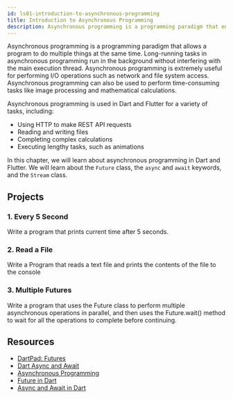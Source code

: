 ```yaml
---
id: ls01-introduction-to-asynchronous-programming
title: Introduction to Asynchronous Programming
description: Asynchronous programming is a programming paradigm that enables a program to do more than one thing at a time. In asynchronous programming, long-running tasks run in the background without blocking the main execution thread. Asynchronous programming is very useful for performing I/O operations, such as accessing the network and accessing the file system. Dart uses Future, Stream, and async/await to implement asynchronous programming.
---
```


Asynchronous programming is a programming paradigm that allows a program to do multiple things at the same time. Long-running tasks in asynchronous programming run in the background without interfering with the main execution thread. Asynchronous programming is extremely useful for performing I/O operations such as network and file system access. Asynchronous programming can also be used to perform time-consuming tasks like image processing and mathematical calculations.

Asynchronous programming is used in Dart and Flutter for a variety of tasks, including:

- Using HTTP to make REST API requests
- Reading and writing files
- Completing complex calculations
- Executing lengthy tasks, such as animations

In this chapter, we will learn about asynchronous programming in Dart and Flutter. We will learn about the `Future` class, the `async` and `await` keywords, and the `Stream` class.

## Projects

### 1. Every 5 Second

Write a program that prints current time after 5 seconds.

### 2. Read a File

Write a Program that reads a text file and prints the contents of the file to the console

### 3. Multiple Futures

Write a program that uses the Future class to perform multiple asynchronous operations in parallel, and then uses the Future.wait() method to wait for all the operations to complete before continuing.

## Resources

- [DartPad: Futures](https://dartpad.dev/futures)
- [Dart Async and Await](https://dart.dev/codelabs/async-await)
- [Asynchronous Programming](https://dart-tutorial.com/asynchronous-programming/asynchronous-programming-in-dart/)
- [Future in Dart](https://dart-tutorial.com/asynchronous-programming/future-in-dart/)
- [Async and Await in Dart](https://dart-tutorial.com/asynchronous-programming/async-and-await-in-dart/)
